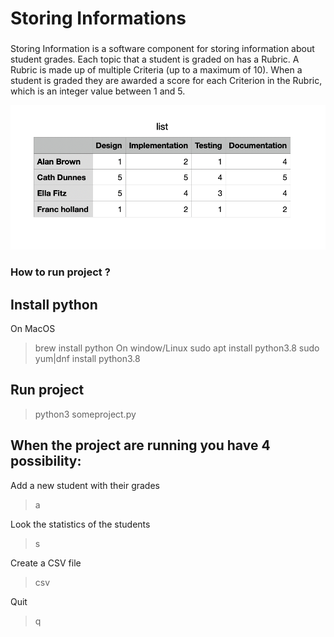 # Storing Informations

### 
Storing Information is a software component for storing information about student grades. Each topic that a student is graded on has a Rubric. A Rubric is made up of multiple Criteria (up to a maximum of 10). When a student is graded they are awarded a score for each Criterion in the Rubric, which is an integer value between 1 and 5.

![GitHub Logo](/images/example.png)

### How to run project ?

## Install python
On MacOS
> brew install python
On window/Linux
> sudo apt install python3.8
> sudo yum|dnf install python3.8

## Run project
> python3 someproject.py

## **When the project are running you have 4 possibility:**

Add a new student with their grades
> a

Look the statistics of the students
> s

Create a CSV file
> csv

Quit
> q

